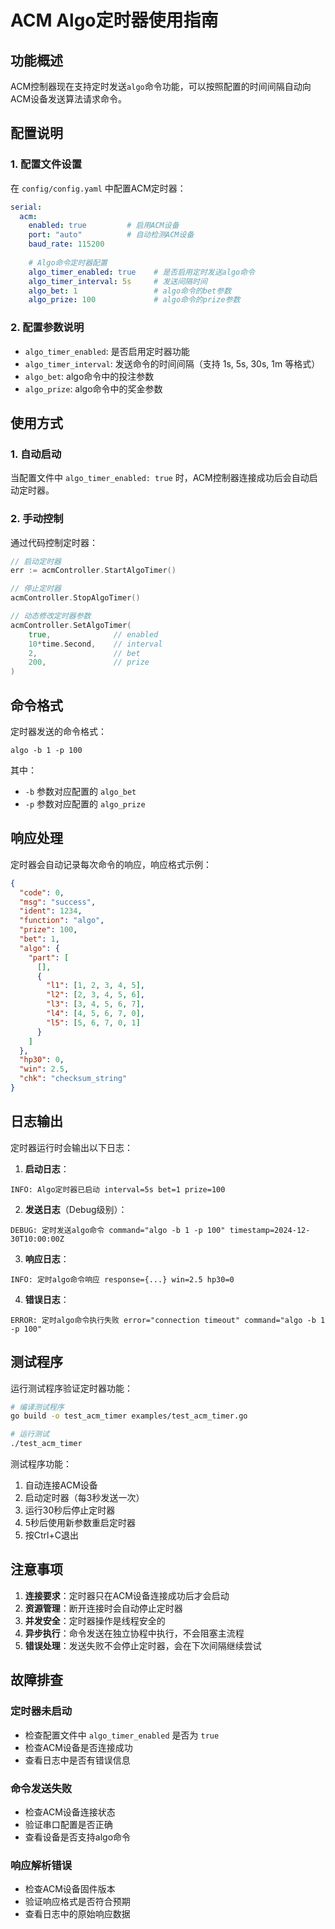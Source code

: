 # ACM Algo定时器使用指南

## 功能概述

ACM控制器现在支持定时发送`algo`命令功能，可以按照配置的时间间隔自动向ACM设备发送算法请求命令。

## 配置说明

### 1. 配置文件设置

在 `config/config.yaml` 中配置ACM定时器：

```yaml
serial:
  acm:
    enabled: true         # 启用ACM设备
    port: "auto"          # 自动检测ACM设备
    baud_rate: 115200
    
    # Algo命令定时器配置
    algo_timer_enabled: true    # 是否启用定时发送algo命令
    algo_timer_interval: 5s     # 发送间隔时间
    algo_bet: 1                 # algo命令的bet参数
    algo_prize: 100             # algo命令的prize参数
```

### 2. 配置参数说明

- `algo_timer_enabled`: 是否启用定时器功能
- `algo_timer_interval`: 发送命令的时间间隔（支持 1s, 5s, 30s, 1m 等格式）
- `algo_bet`: algo命令中的投注参数
- `algo_prize`: algo命令中的奖金参数

## 使用方式

### 1. 自动启动

当配置文件中 `algo_timer_enabled: true` 时，ACM控制器连接成功后会自动启动定时器。

### 2. 手动控制

通过代码控制定时器：

```go
// 启动定时器
err := acmController.StartAlgoTimer()

// 停止定时器
acmController.StopAlgoTimer()

// 动态修改定时器参数
acmController.SetAlgoTimer(
    true,              // enabled
    10*time.Second,    // interval
    2,                 // bet
    200,               // prize
)
```

## 命令格式

定时器发送的命令格式：
```
algo -b 1 -p 100
```

其中：
- `-b` 参数对应配置的 `algo_bet`
- `-p` 参数对应配置的 `algo_prize`

## 响应处理

定时器会自动记录每次命令的响应，响应格式示例：

```json
{
  "code": 0,
  "msg": "success",
  "ident": 1234,
  "function": "algo",
  "prize": 100,
  "bet": 1,
  "algo": {
    "part": [
      [],
      {
        "l1": [1, 2, 3, 4, 5],
        "l2": [2, 3, 4, 5, 6],
        "l3": [3, 4, 5, 6, 7],
        "l4": [4, 5, 6, 7, 0],
        "l5": [5, 6, 7, 0, 1]
      }
    ]
  },
  "hp30": 0,
  "win": 2.5,
  "chk": "checksum_string"
}
```

## 日志输出

定时器运行时会输出以下日志：

1. **启动日志**：
```
INFO: Algo定时器已启动 interval=5s bet=1 prize=100
```

2. **发送日志**（Debug级别）：
```
DEBUG: 定时发送algo命令 command="algo -b 1 -p 100" timestamp=2024-12-30T10:00:00Z
```

3. **响应日志**：
```
INFO: 定时algo命令响应 response={...} win=2.5 hp30=0
```

4. **错误日志**：
```
ERROR: 定时algo命令执行失败 error="connection timeout" command="algo -b 1 -p 100"
```

## 测试程序

运行测试程序验证定时器功能：

```bash
# 编译测试程序
go build -o test_acm_timer examples/test_acm_timer.go

# 运行测试
./test_acm_timer
```

测试程序功能：
1. 自动连接ACM设备
2. 启动定时器（每3秒发送一次）
3. 运行30秒后停止定时器
4. 5秒后使用新参数重启定时器
5. 按Ctrl+C退出

## 注意事项

1. **连接要求**：定时器只在ACM设备连接成功后才会启动
2. **资源管理**：断开连接时会自动停止定时器
3. **并发安全**：定时器操作是线程安全的
4. **异步执行**：命令发送在独立协程中执行，不会阻塞主流程
5. **错误处理**：发送失败不会停止定时器，会在下次间隔继续尝试

## 故障排查

### 定时器未启动
- 检查配置文件中 `algo_timer_enabled` 是否为 `true`
- 检查ACM设备是否连接成功
- 查看日志中是否有错误信息

### 命令发送失败
- 检查ACM设备连接状态
- 验证串口配置是否正确
- 查看设备是否支持algo命令

### 响应解析错误
- 检查ACM设备固件版本
- 验证响应格式是否符合预期
- 查看日志中的原始响应数据